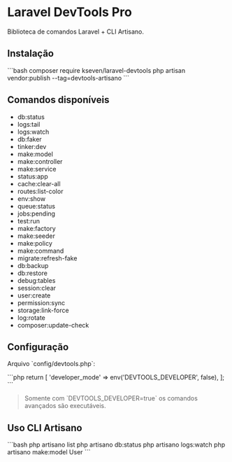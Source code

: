 # Laravel DevTools Pro

Biblioteca de comandos Laravel + CLI Artisano.

## Instalação

\`\`\`bash
composer require kseven/laravel-devtools
php artisan vendor:publish --tag=devtools-artisano
\`\`\`

## Comandos disponíveis

- db:status
- logs:tail
- logs:watch
- db:faker
- tinker:dev
- make:model
- make:controller
- make:service
- status:app
- cache:clear-all
- routes:list-color
- env:show
- queue:status
- jobs:pending
- test:run
- make:factory
- make:seeder
- make:policy
- make:command
- migrate:refresh-fake
- db:backup
- db:restore
- debug:tables
- session:clear
- user:create
- permission:sync
- storage:link-force
- log:rotate
- composer:update-check

## Configuração

Arquivo \`config/devtools.php\`:

\`\`\`php
return [
    'developer_mode' => env('DEVTOOLS_DEVELOPER', false),
];
\`\`\`

> Somente com \`DEVTOOLS_DEVELOPER=true\` os comandos avançados são executáveis.

## Uso CLI Artisano

\`\`\`bash
php artisano list
php artisano db:status
php artisano logs:watch
php artisano make:model User
\`\`\`
